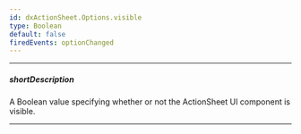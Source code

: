 ```yaml
---
id: dxActionSheet.Options.visible
type: Boolean
default: false
firedEvents: optionChanged
---
```

---
##### shortDescription
A Boolean value specifying whether or not the ActionSheet UI component is visible.

---
